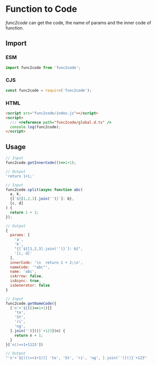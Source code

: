 # Function to Code

*func2code* can get the code, the name of params and the inner code of function.

## Import

### ESM

```ts
import func2code from 'func2code';
```

### CJS

```js
const func2code = require('func2code');
```

### HTML

```html
<script src="func2code/index.js"></script>
<script>
  /// <reference path="func2code/global.d.ts" />
  console.log(func2code);
</script>
```

## Usage

```js
// Input
func2code.getInnerCode(()=>1+1);

// Output
'return 1+1;'
```

```js
// Input
func2code.split(async function abc(
  a, k,
  {[`${[1,2,3].join('')}`]: b},
  [c, d]
) {
  return 1 + 2;
});

// Output
{
  params: [
    'a',
    'k',
    "{[`${[1,2,3].join('')}`]: b}",
    '[c, d]'
  ],
  innerCode: '\n  return 1 + 2;\n',
  nameCode: '"abc"',
  name: 'abc',
  isArrow: false,
  isAsync: true,
  isGenerator: false
}
```

```js
// Input
func2code.getNameCode({
  ['n'+`${(()=>1+1)[[
    'to',
    'St',
    'ri',
    'ng',
  ].join('')]()}`+123](n) {
    return n + 1;
  }
}['n()=>1+1123'])

// Output
"'n'+`${(()=>1+1)[[ 'to', 'St', 'ri', 'ng', ].join('')]()}`+123"
```
